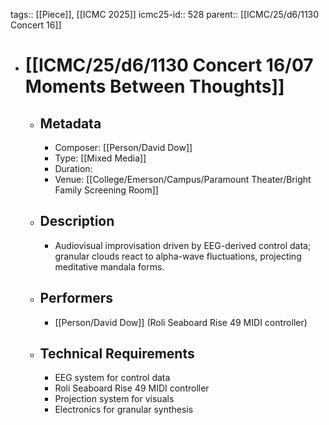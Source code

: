 tags:: [[Piece]], [[ICMC 2025]]
icmc25-id:: 528
parent:: [[ICMC/25/d6/1130 Concert 16]]

- # [[ICMC/25/d6/1130 Concert 16/07 Moments Between Thoughts]]
	- ## Metadata
		- Composer: [[Person/David Dow]]
		- Type: [[Mixed Media]]
		- Duration: 
		- Venue: [[College/Emerson/Campus/Paramount Theater/Bright Family Screening Room]]
	- ## Description
		- Audiovisual improvisation driven by EEG-derived control data; granular clouds react to alpha-wave fluctuations, projecting meditative mandala forms.
	- ## Performers
		- [[Person/David Dow]] (Roli Seaboard Rise 49 MIDI controller)
	- ## Technical Requirements
		- EEG system for control data
		- Roli Seaboard Rise 49 MIDI controller
		- Projection system for visuals
		- Electronics for granular synthesis 